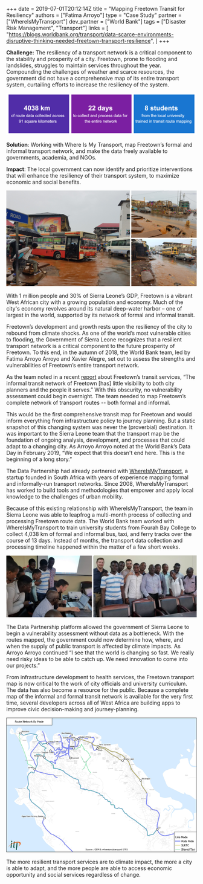 +++
date = 2019-07-01T20:12:14Z
title = "Mapping Freetown Transit for Resiliency"
authors = ["Fatima Arroyo"]
type = "Case Study"
partner = ["WhereIsMyTransport"]
dev_partner = ["World Bank"]
tags = ["Disaster Risk Management", "Transport"]
links = [
    "https://blogs.worldbank.org/transport/data-scarce-environments-disruptive-thinking-needed-freetown-transport-resilience",
]
+++

**Challenge:** The resiliency of a transport network is a critical component to the stability and prosperity of a city. Freetown, prone to flooding and landslides, struggles to maintain services throughout the year. Compounding the challenges of weather and scarce resources, the government did not have a comprehensive map of its entire transport system, curtailing efforts to increase the resiliency of the system.

![WIMT Project Stats](WIMT_Stats.png)

**Solution**: Working with Where Is My Transport, map Freetown’s formal and informal transport network, and make the data freely available to governments, academia, and NGOs.

**Impact**: The local government can now identify and prioritize interventions that will enhance the resiliency of their transport system, to maximize economic and social benefits.

![Freetown Flooding](WIMT_Flood.png)

With 1 million people and 30% of Sierra Leone’s GDP, Freetown is a vibrant West African city with a growing population and economy. Much of the city's economy revolves around its natural deep-water harbor – one of largest in the world, supported by its network of formal and informal transit.

Freetown’s development and growth rests upon the resiliency of the city to rebound from climate shocks. As one of the world’s most vulnerable cities to flooding, the Government of Sierra Leone recognizes that a resilient transport network is a critical component to the future prosperity of Freetown. To this end, in the autumn of 2018, the World Bank team, led by Fatima Arroyo Arroyo and Xavier Alegre, set out to assess the strengths and vulnerabilities of Freetown’s entire transport network.

As the team noted in a recent [report](https://blogs.worldbank.org/transport/data-scarce-environments-disruptive-thinking-needed-freetown-transport-resilience) about Freetown’s transit services, “The informal transit network of Freetown \[has\] little visibility to both city planners and the people it serves.” With this obscurity, no vulnerability assessment could begin overnight. The team needed to map Freetown’s complete network of transport routes -- both formal and informal.

This would be the first comprehensive transit map for Freetown and would inform everything from infrastructure policy to journey planning. But a static snapshot of this changing system was never the (proverbial) destination. It was important to the Sierra Leone team that the transport map be the foundation of ongoing analysis, development, and processes that could adapt to a changing city. As Arroyo Arroyo noted at the World Bank’s Data Day in February 2019, “We expect that this doesn't end here. This is the beginning of a long story.”

The Data Partnership had already partnered with [WhereIsMyTransport](https://www.whereismytransport.com/), a startup founded in South Africa with years of experience mapping formal and informally-run transport networks. Since 2008, WhereIsMyTransport has worked to build tools and methodologies that empower and apply local knowledge to the challenges of urban mobility.

Because of this existing relationship with WhereIsMyTransport, the team in Sierra Leone was able to leapfrog a multi-month process of collecting and processing Freetown route data. The World Bank team worked with WhereIsMyTransport to train university students from Fourah Bay College to collect 4,038 km of formal and informal bus, taxi, and ferry tracks over the course of 13 days. Instead of months, the transport data collection and processing timeline happened within the matter of a few short weeks.

![Freetown Mapping Students](WIMT_Students.png)

The Data Partnership platform allowed the government of Sierra Leone to begin a vulnerability assessment without data as a bottleneck. With the routes mapped, the government could now determine how, where, and when the supply of public transport is affected by climate impacts. As Arroyo Arroyo continued “I see that the world is changing so fast. We really need risky ideas to be able to catch up. We need innovation to come into our projects.”

From infrastructure development to health services, the Freetown transport map is now critical to the work of city officials and university curriculum. The data has also become a resource for the public. Because a complete map of the informal and formal transit network is available for the very first time, several developers across all of West Africa are building apps to improve civic decision-making and journey-planning.

![Freetown Transit Map](WIMT_Map.png)

The more resilient transport services are to climate impact, the more a city is able to adapt, and the more people are able to access economic opportunity and social services regardless of change.
